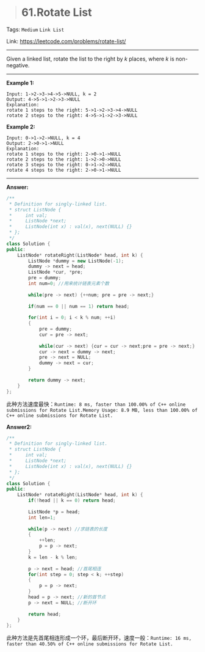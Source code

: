 > # 61.Rotate List

Tags: `Medium` `Link List`

Link: <https://leetcode.com/problems/rotate-list/>

---

Given a linked list, rotate the list to the right by *k* places, where *k* is non-negative.

---

**Example 1:**

```
Input: 1->2->3->4->5->NULL, k = 2
Output: 4->5->1->2->3->NULL
Explanation:
rotate 1 steps to the right: 5->1->2->3->4->NULL
rotate 2 steps to the right: 4->5->1->2->3->NULL
```

**Example 2:**

```
Input: 0->1->2->NULL, k = 4
Output: 2->0->1->NULL
Explanation:
rotate 1 steps to the right: 2->0->1->NULL
rotate 2 steps to the right: 1->2->0->NULL
rotate 3 steps to the right: 0->1->2->NULL
rotate 4 steps to the right: 2->0->1->NULL
```

---

**Answer:**

```c++
/**
 * Definition for singly-linked list.
 * struct ListNode {
 *     int val;
 *     ListNode *next;
 *     ListNode(int x) : val(x), next(NULL) {}
 * };
 */
class Solution {
public:
    ListNode* rotateRight(ListNode* head, int k) {
        ListNode *dummy = new ListNode(-1);
        dummy -> next = head;
        ListNode *cur, *pre;
        pre = dummy;
        int num=0; //用来统计链表元素个数
        
        while(pre -> next) {++num; pre = pre -> next;}
        
        if(num == 0 || num == 1) return head;
        
        for(int i = 0; i < k % num; ++i)
        {
            pre = dummy;
            cur = pre -> next;
            
            while(cur -> next) {cur = cur -> next;pre = pre -> next;}
            cur -> next = dummy -> next;
            pre -> next = NULL;
            dummy -> next = cur;
        }
        
        return dummy -> next;
    }
};
```

此种方法速度最快：`Runtime: 8 ms, faster than 100.00% of C++ online submissions for Rotate List.Memory Usage: 8.9 MB, less than 100.00% of C++ online submissions for Rotate List.`

**Answer2:**

```c++
/**
 * Definition for singly-linked list.
 * struct ListNode {
 *     int val;
 *     ListNode *next;
 *     ListNode(int x) : val(x), next(NULL) {}
 * };
 */
class Solution {
public:
    ListNode* rotateRight(ListNode* head, int k) {
        if(!head || k == 0) return head;
        
        ListNode *p = head;
        int len=1;
        
        while(p -> next) //求链表的长度
        {
            ++len;
            p = p -> next;
        }
        k = len - k % len;
        
        p -> next = head; //首尾相连
        for(int step = 0; step < k; ++step)
        {
            p = p -> next;
        }
        head = p -> next; //新的首节点
        p -> next = NULL; //断开环
        
        return head;
    }
};
```

此种方法是先首尾相连形成一个环，最后断开环，速度一般：`Runtime: 16 ms, faster than 40.50% of C++ online submissions for Rotate List.`